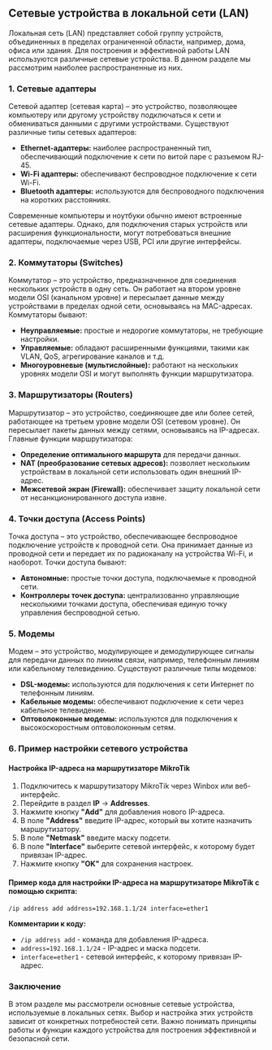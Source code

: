 ## Сетевые устройства в локальной сети (LAN)

Локальная сеть (LAN) представляет собой группу устройств, объединенных в пределах ограниченной области, например, дома, офиса или здания. Для построения и эффективной работы LAN используются различные сетевые устройства. В данном разделе мы рассмотрим наиболее распространенные из них.

### 1. Сетевые адаптеры

Сетевой адаптер (сетевая карта) – это устройство, позволяющее компьютеру или другому устройству подключаться к сети и обмениваться данными с другими устройствами. 
Существуют различные типы сетевых адаптеров:

* **Ethernet-адаптеры:** наиболее распространенный тип, обеспечивающий подключение к сети по витой паре с разъемом RJ-45.
* **Wi-Fi адаптеры:** обеспечивают беспроводное подключение к сети Wi-Fi.
* **Bluetooth адаптеры:**  используются для беспроводного подключения на коротких расстояниях.

Современные компьютеры и ноутбуки обычно имеют встроенные сетевые адаптеры. Однако, для подключения старых устройств или расширения функциональности, могут потребоваться внешние адаптеры, подключаемые через USB, PCI или другие интерфейсы.

### 2. Коммутаторы (Switches)

Коммутатор – это устройство, предназначенное для соединения нескольких устройств в одну сеть. 
Он работает на втором уровне модели OSI (канальном уровне) и пересылает данные между устройствами в пределах одной сети, основываясь на MAC-адресах. Коммутаторы бывают:

* **Неуправляемые:** простые и недорогие коммутаторы, не требующие настройки.
* **Управляемые:** обладают расширенными функциями, такими как VLAN, QoS, агрегирование каналов и т.д.
* **Многоуровневые (мультислойные):** работают на нескольких уровнях модели OSI и могут выполнять функции маршрутизатора.

### 3. Маршрутизаторы (Routers)

Маршрутизатор – это устройство, соединяющее две или более сетей, работающее на третьем уровне модели OSI (сетевом уровне). 
Он пересылает пакеты данных между сетями, основываясь на IP-адресах. 
Главные функции маршрутизатора:

* **Определение оптимального маршрута** для передачи данных.
* **NAT (преобразование сетевых адресов):** позволяет нескольким устройствам в локальной сети использовать один внешний IP-адрес.
* **Межсетевой экран (Firewall):** обеспечивает защиту локальной сети от несанкционированного доступа извне.

### 4. Точки доступа (Access Points)

Точка доступа – это устройство, обеспечивающее беспроводное подключение устройств к проводной сети. 
Она принимает данные из проводной сети и передает их по радиоканалу на устройства Wi-Fi, и наоборот. 
Точки доступа бывают:

* **Автономные:** простые точки доступа, подключаемые к проводной сети.
* **Контроллеры точек доступа:** централизованно управляющие несколькими точками доступа, обеспечивая единую точку управления беспроводной сетью.

### 5. Модемы

Модем – это устройство, модулирующее и демодулирующее сигналы для передачи данных по линиям связи, например, телефонным линиям или кабельному телевидению. 
Существуют различные типы модемов:

* **DSL-модемы:** используются для подключения к сети Интернет по телефонным линиям.
* **Кабельные модемы:** обеспечивают подключение к сети через кабельное телевидение.
* **Оптоволоконные модемы:** используются для подключения к высокоскоростным оптоволоконным сетям.

### 6. Пример настройки сетевого устройства

#### Настройка IP-адреса на маршрутизаторе MikroTik

1. Подключитесь к маршрутизатору MikroTik через Winbox или веб-интерфейс.
2. Перейдите в раздел **IP** -> **Addresses**.
3. Нажмите кнопку **"Add"** для добавления нового IP-адреса.
4. В поле **"Address"** введите IP-адрес, который вы хотите назначить маршрутизатору.
5. В поле **"Netmask"** введите маску подсети.
6. В поле **"Interface"** выберите сетевой интерфейс, к которому будет привязан IP-адрес.
7. Нажмите кнопку **"OK"** для сохранения настроек.

#### Пример кода для настройки IP-адреса на маршрутизаторе MikroTik с помощью скрипта:

```
/ip address add address=192.168.1.1/24 interface=ether1
```

**Комментарии к коду:**

* `/ip address add` - команда для добавления IP-адреса.
* `address=192.168.1.1/24` - IP-адрес и маска подсети.
* `interface=ether1` - сетевой интерфейс, к которому привязан IP-адрес.

### Заключение

В этом разделе мы рассмотрели основные сетевые устройства, используемые в локальных сетях. 
Выбор и настройка этих устройств зависит от конкретных потребностей сети. 
Важно понимать принципы работы и функции каждого устройства для построения эффективной и безопасной сети.

